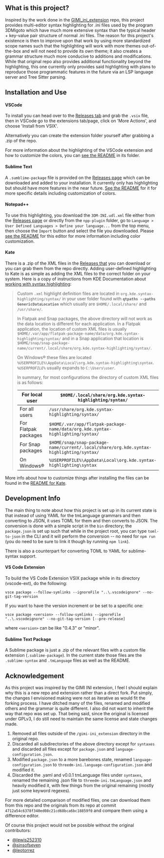 ## What is this project?
Inspired by the work done in the [GIMI_ini_extension](https://github.com/lewis252310/GIMI_ini_Extension) repo, this project provides multi-editor syntax highlighting for .ini files used by the program 3DMigoto which have much more extensive syntax than the typical header + key-value pair structure of normal .ini files. The reason for this project's existence is then to improve upon that work by using more standardized scope names such that the highlighting will work with more themes out-of-the-box and will not need to provide its own theme; it also creates a grammar structure much more conducive to additions and modifications. While that original repo also provides additional functionality beyond the highlighting, this one currently only provides said highlighting with plans to reproduce those programmatic features in the future via an LSP language server and Tree Sitter parsing.

## Installation and Use

#### VSCode
To install you can head over to the [Releases tab](https://github.com/lupomikti/3dmigoto-ini-extension/releases/latest) and grab the `.vsix` file, then in VSCode go to the extensions tab/page, click on 'More Actions', and choose 'Install from VSIX'.

Alternatively you can create the extension folder yourself after grabbing a .zip of the repo.

For more information about the highlighting of the VSCode extension and how to customize the colors, you can [see the README](vscode-ext/README.md) in its folder.

#### Sublime Text

A `.sumblime-package` file is provided on the [Releases page](https://github.com/lupomikti/3dmigoto-ini-extension/releases/latest) which can be downloaded and added to your installation. It currently only has highlighting but should have more features in the near future. [See the README](sublime-text-pkg/README.md) for it for more specific details including customization of colors.

#### Notepad++

To use this highlighting, you download the `3DM-INI.udl.xml` file either from the [Releases page](https://github.com/lupomikti/3dmigoto-ini-extension/releases/latest) or directly from the `npp-plugin` folder, go to `Language > User Defined Languages > Define your language...` from the top menu, then choose the `Import` button and select the file you downloaded. Please [see the README](npp-plugin/README.md) for this editor for more information including color customization.

#### Kate
There is a .zip of the XML files in the [Releases that](https://github.com/lupomikti/3dmigoto-ini-extension/releases/latest) you can download or you can grab them from the repo directly. Adding user-defined highlighting to Kate is as simple as adding the XML files to the correct folder on your system. Here is a copy of instructions from KDE Documentation about [working with syntax highlighting](https://docs.kde.org/stable5/en/kate/katepart/highlight.html):

> Custom `.xml` highlight definition files are located in `org.kde.syntax-highlighting/syntax/` in your user folder found with **`qtpaths --paths GenericDataLocation`** which usually are `$HOME/.local/share/` and `/usr/share/`.
> 
> In Flatpak and Snap packages, the above directory will not work as the data location is different for each application. In a Flatpak application, the location of custom <acronym class="acronym">XML</acronym> files is usually `$HOME/.var/app/flatpak-package-name/data/org.kde.syntax-highlighting/syntax/` and in a Snap application that location is `$HOME/snap/snap-package-name/current/.local/share/org.kde.syntax-highlighting/syntax/`.
> 
> On Windows® these files are located `%USERPROFILE%\AppData\Local\org.kde.syntax-highlighting\syntax`. *`%USERPROFILE%`* usually expands to `C:\Users\user`.
> 
> In summary, for most configurations the directory of custom XML files is as follows:
> 
> | For local user | `$HOME/.local/share/org.kde.syntax-highlighting/syntax/` |
> | --- | --- |
> | For all users | `/usr/share/org.kde.syntax-highlighting/syntax/` |
> | For Flatpak packages | `$HOME/.var/app/flatpak-package-name/data/org.kde.syntax-highlighting/syntax/` |
> | For Snap packages | `$HOME/snap/snap-package-name/current/.local/share/org.kde.syntax-highlighting/syntax/` |
> | On Windows® | `%USERPROFILE%\AppData\Local\org.kde.syntax-highlighting\syntax` |

More info about how to customize things after installing the files can be found in the [README for Kate](kate-plugin/README.md).

## Development Info

The main thing to note about how this project is set up in its current state is that instead of using YAML for the tmLanguage grammars and then converting to JSON, it uses TOML for them and then converts to JSON. The conversion is done with a simple script in the `bin` directory; the `package.json` is set up such that while in the project root, you can type `toml-to-json` in the CLI and it will perform the conversion -- no need for `npm run` (you do need to be sure to link it though by running `npm link`).

There is also a counterpart for converting TOML to YAML for sublime-syntax support.

#### VS Code Extension

To build the VS Code Extension VSIX package while in its directory (vscode-ext), do the following:

`vsce package --follow-symlinks --ignoreFile "..\.vscodeignore" --no-git-tag-version`

If you want to have the version increment or be set to a specific one:

`vsce package <version> --follow-symlinks --ignoreFile "..\.vscodeignore" --no-git-tag-version [--pre-release]`

where `<version>` can be like "0.4.3" or "minor".

#### Sublime Text Package

A Sublime package is just a .zip of the relevant files with a custom file extension (`.sublime-package`). In the current state those files are the `.sublime-syntax` and `.tmLanguage` files as well as the README.

## Acknowledgement
As this project was inspired by the GIMI INI extension, I feel I should explain why this is a new repo and extension rather than a direct fork. Put simply, the changes I envisioned making were not as iterative as would fit the forking process. I have ditched many of the files, renamed and modified others and the grammar is quite different. I also did not want to inherit the way that repo was set up. That being said, since the original is licensed under GPLv3, I do still need to maintain the same license and state changes made.

1. Removed all files outside of the `/gimi-ini_extension` directory in the original repo.
2. Discarded all subdirectories of the above directory except for `syntaxes` and discarded all files except for `package.json` and `language-configuration.json`.
3. Modified `package.json` to a more barebones state, renamed `language-configuration.json` to `threedm-ini.language-configuration.json` and modified it.
4. Discarded the .yaml and v0.0.1 tmLanguage files under `syntaxes`, renamed the remaining .json file to `threedm-ini.tmLanguage.json` and heavily modified it, with few things from the original remaining (mostly just some keyword regexes).

For more detailed comparison of modified files, one can download them from this repo and the originals from its repo at commit `4712a54c6378f340ed08c21cd68bca6bc18859f0` and compare them using a difference editor.

Of course this project would not be possible without the original contributors:
- [@lewis252310](https://github.com/lewis252310)
- [@sinsofseven](https://github.com/sinsofseven)
- [@leotorrez](https://github.com/leotorrez)